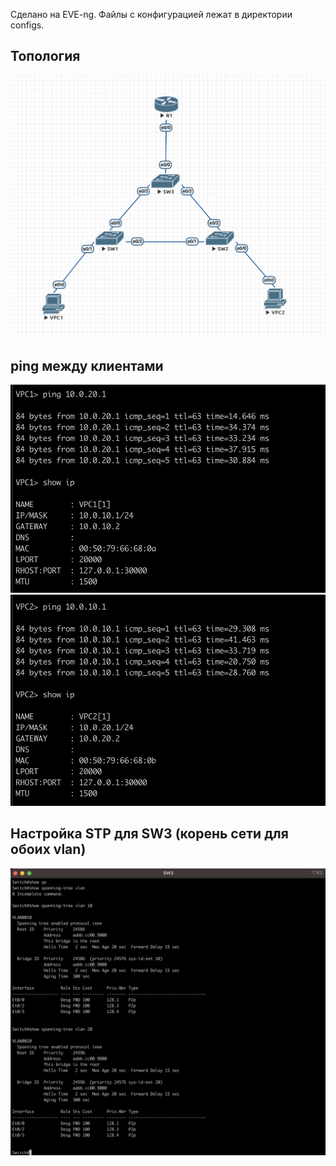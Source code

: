 Сделано на EVE-ng. Файлы с конфигурацией лежат в директории configs.


## Топология

![](pictures/topology.png)


## ping между клиентами
![](pictures/ping12.png)
![](pictures/ping21.png)

## Настройка STP для SW3 (корень сети для обоих vlan)
![](pictures/sw3stp.png)

